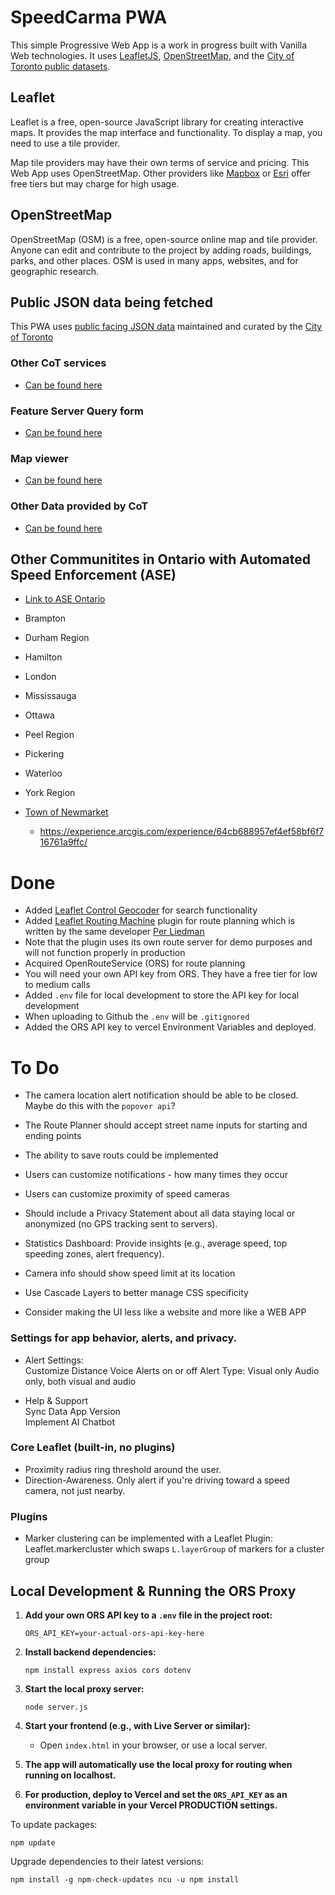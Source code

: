 # SpeedCarma PWA

This simple Progressive Web App is a work in progress built with Vanilla Web technologies. It uses [LeafletJS](https://leafletjs.com/), [OpenStreetMap](https://www.openstreetmap.org/), and the [City of Toronto public datasets](https://www.toronto.ca/city-government/data-research-maps/open-data/).

## Leaflet

Leaflet is a free, open-source JavaScript library for creating interactive maps. It provides the map interface and functionality. To display a map, you need to use a tile provider.

Map tile providers may have their own terms of service and pricing. This Web App uses OpenStreetMap. Other providers like [Mapbox](https://www.mapbox.com/) or [Esri](https://www.esri.com/en-us/home) offer free tiers but may charge for high usage.

## OpenStreetMap

OpenStreetMap (OSM) is a free, open-source online map and tile provider. Anyone can edit and contribute to the project by adding roads, buildings, parks, and other places. OSM is used in many apps, websites, and for geographic research.


## Public JSON data being fetched

This PWA uses [public facing JSON data](https://services3.arcgis.com/b9WvedVPoizGfvfD/ArcGIS/rest/services/COT_SPEED_CAMERAS/FeatureServer/0/query?where=1%3D1%20&objectIds=&time=&geometry=&geometryType=esriGeometryEnvelope&inSR=&spatialRel=esriSpatialRelIntersects&resultType=none&distance=0.0&units=esriSRUnit_Meter&returnGeodetic=false&outFields=*&returnGeometry=true&multipatchOption=xyFootprint&maxAllowableOffset=&geometryPrecision=&outSR=&datumTransformation=&applyVCSProjection=false&returnIdsOnly=false&returnUniqueIdsOnly=false&returnCountOnly=false&returnExtentOnly=false&returnDistinctValues=false&orderByFields=&groupByFieldsForStatistics=&outStatistics=&having=&resultOffset=&resultRecordCount=&returnZ=false&returnM=false&returnExceededLimitFeatures=true&quantizationParameters=&sqlFormat=none&token=&f=json) maintained and curated by the [City of Toronto](https://www.toronto.ca/city-government/data-research-maps/open-data/)

### Other CoT services

- [Can be found here](https://services3.arcgis.com/b9WvedVPoizGfvfD/ArcGIS/rest/services/)

### Feature Server Query form

- [Can be found here](https://services3.arcgis.com/b9WvedVPoizGfvfD/ArcGIS/rest/services/COT_SPEED_CAMERAS/FeatureServer/0/query)


### Map viewer

- [Can be found here](https://www.arcgis.com/apps/mapviewer/index.html?url=https://services3.arcgis.com/b9WvedVPoizGfvfD/ArcGIS/rest/services/COT_SPEED_CAMERAS/FeatureServer&source=sd)

### Other Data provided by CoT

- [Can be found here](https://services3.arcgis.com/b9WvedVPoizGfvfD/ArcGIS/rest/services/)

## Other Communitites in Ontario with Automated Speed Enforcement (ASE)

- [Link to ASE Ontario](https://www.aseontario.com/ase-communities)

- Brampton
- Durham Region
- Hamilton
- London
- Mississauga
- Ottawa
- Peel Region
- Pickering
- Waterloo
- York Region
- [Town of Newmarket](https://www.newmarket.ca/CommunitySafetyCameras)
    - https://experience.arcgis.com/experience/64cb688957ef4ef58bf6f716761a9ffc/


# Done

- Added [Leaflet Control Geocoder](https://github.com/perliedman/leaflet-control-geocoder) for search functionality
- Added [Leaflet Routing Machine](https://www.liedman.net/leaflet-routing-machine/) plugin for route planning which is written by the same developer [Per Liedman](https://www.liedman.net/)
- Note that the plugin uses its own route server for demo purposes and will not function properly in production
- Acquired OpenRouteService (ORS) for route planning
- You will need your own API key from ORS. They have a free tier for low to medium calls
- Added `.env` file for local development to store the API key for local development
- When uploading to Github the `.env` will be  `.gitignored` 
- Added the ORS API key to vercel Environment Variables and deployed.

# To Do

- The camera location alert notification should be able to be closed. Maybe do this with the `popover api`?
- The Route Planner should accept street name inputs for starting and ending points
- The ability to save routs could be implemented
- Users can customize notifications - how many times they occur
- Users can customize proximity of speed cameras
- Should include a Privacy Statement about all data staying local or anonymized (no GPS tracking sent to servers).

- Statistics Dashboard: Provide insights (e.g., average speed, top speeding zones, alert frequency).
- Camera info should show speed limit at its location
- Use Cascade Layers to better manage CSS specificity
- Consider making the UI less like a website and more like a WEB APP

### Settings for app behavior, alerts, and privacy.

- Alert Settings:                                 
Customize Distance
Voice Alerts on or off
Alert Type: Visual only Audio only, both visual and audio                

- Help & Support                                
Sync Data
App Version       
Implement AI Chatbot                            

### Core Leaflet (built-in, no plugins)

- Proximity radius ring threshold around the user.
- Direction-Awareness. Only alert if you're driving toward a speed camera, not just nearby.

### Plugins

- Marker clustering can be implemented with a Leaflet Plugin: Leaflet.markercluster which swaps `L.layerGroup` of markers for a cluster group


## Local Development & Running the ORS Proxy

1. **Add your own ORS API key to a `.env` file in the project root:**

    ```
    ORS_API_KEY=your-actual-ors-api-key-here
    ```

2. **Install backend dependencies:**

    ```
    npm install express axios cors dotenv
    ```

3. **Start the local proxy server:**

    ```
    node server.js
    ```

4. **Start your frontend (e.g., with Live Server or similar):**

    - Open `index.html` in your browser, or use a local server.

5. **The app will automatically use the local proxy for routing when running on localhost.**

6. **For production, deploy to Vercel and set the `ORS_API_KEY` as an environment variable in your Vercel PRODUCTION settings.**

To update packages:

`npm update`


Upgrade dependencies to their latest versions:

`
npm install -g npm-check-updates
ncu -u
npm install
`